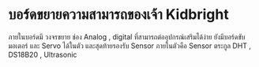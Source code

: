 # บอร์ดขยายความสามารถของเจ้า Kidbright
ภายในบอร์ดมี วงจรขยาย ช่อง Analog , digital ที่สามารถต่ออุปกรณ์เสริมได้ง่าย
ยังมีบอร์ดขับมอเตอร์ และ Servo ได้ในตัว 
และสุดท้ายรองรับ Sensor ภายในตัวคือ Sensor ตระกูล DHT , DS18B20 , Ultrasonic
